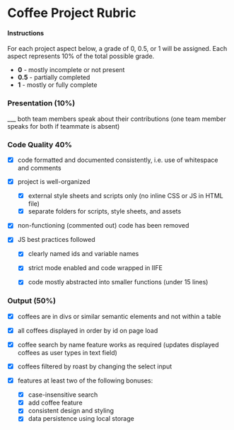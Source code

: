 # Coffee Project Rubric

#### Instructions

For each project aspect below, a grade of 0, 0.5, or 1 will be assigned. Each aspect represents 10% of the total possible grade.

- **0** - mostly incomplete or not present
- **0.5** - partially completed
- **1** - mostly or fully complete
  
### Presentation (10%)

___ both team members speak about their contributions (one team member speaks for both if teammate is absent)


### Code Quality 40%

- [x] code formatted and documented consistently, i.e. use of whitespace and comments

- [x] project is well-organized

  - [x] external style sheets and scripts only (no inline CSS or JS in HTML file)
  - [x] separate folders for scripts, style sheets, and assets

- [x] non-functioning (commented out) code has been removed

- [x] JS best practices followed

  - [x] clearly named ids and variable names
  - [x] strict mode enabled and code wrapped in IIFE
  -   [x] code mostly abstracted into smaller functions (under 15 lines)
  
  
### Output (50%)

- [x] coffees are in divs or similar semantic elements and not within a table

- [x] all coffees displayed in order by id on page load

- [x] coffee search by name feature works as required (updates displayed coffees as user types in text field)

- [x] coffees filtered by roast by changing the select input

- [x] features at least two of the following bonuses:

  - [x] case-insensitive search
  - [x] add coffee feature
  - [x] consistent design and styling
  - [x] data persistence using local storage